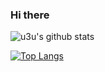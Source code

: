 ### Hi there 


![u3u's github stats](https://bad-apple-github-readme.vercel.app/api?show_bg=1&username=lhlyu)

[![Top Langs](https://github-readme-stats.vercel.app/api/top-langs/?username=lhlyu&layout=compact)](https://github.com/anuraghazra/github-readme-stats)
